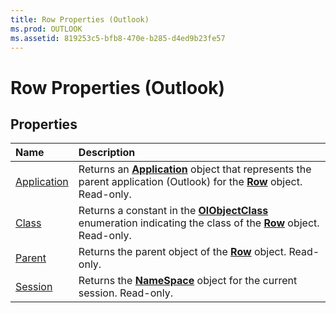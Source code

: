 ```yaml
---
title: Row Properties (Outlook)
ms.prod: OUTLOOK
ms.assetid: 819253c5-bfb8-470e-b285-d4ed9b23fe57
---
```



# Row Properties (Outlook)

## Properties



|**Name**|**Description**|
|:-----|:-----|
|[Application](row-application-property-outlook.md)|Returns an  **[Application](application-object-outlook.md)** object that represents the parent application (Outlook) for the **[Row](row-object-outlook.md)** object. Read-only.|
|[Class](row-class-property-outlook.md)|Returns a constant in the  **[OlObjectClass](olobjectclass-enumeration-outlook.md)** enumeration indicating the class of the **[Row](row-object-outlook.md)** object. Read-only.|
|[Parent](row-parent-property-outlook.md)|Returns the parent object of the  **[Row](row-object-outlook.md)** object. Read-only.|
|[Session](row-session-property-outlook.md)|Returns the  **[NameSpace](namespace-object-outlook.md)** object for the current session. Read-only.|


